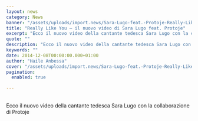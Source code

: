 ```yaml
---
layout: news
category: News
banner: "/assets/uploads/import.news/Sara-Lugo-feat.-Protoje-Really-Like-You.jpg"
title: "Really Like You – il nuovo video di Sara Lugo feat. Protoje"
excerpt: "Ecco il nuovo video della cantante tedesca Sara Lugo con la collaborazione di Protoje"
quote: ""
description: "Ecco il nuovo video della cantante tedesca Sara Lugo con la collaborazione di Protoje"
keywords: ""
date: 2014-12-08T00:00:00.000+01:00
author: "Haile Anbessa"
cover: "/assets/uploads/import.news/Sara-Lugo-feat.-Protoje-Really-Like-You.jpg"
pagination:
  enabled: true

---
```


[](https://hotmc.com/wp-content/uploads/2014/12/Sara-Lugo-feat.-Protoje-Really-Like-You.jpg)  
Ecco il nuovo video della cantante tedesca Sara Lugo con la collaborazione di Protoje